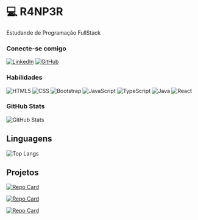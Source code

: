 
# 💻 R4NP3R

Estudande de Programação FullStack 

### Conecte-se comigo

[![LinkedIn](https://img.shields.io/badge/LinkedIn-000?style=for-the-badge&logo=linkedin&logoColor=0E76A8)](https://www.linkedin.com/in/7-rafael-santos/1/)
[![GitHub](https://img.shields.io/badge/github-000?style=for-the-badge&logo=github&logoColor=fff)](https://github.com/R4NP3R/)


### Habilidades 

![HTML5](https://img.shields.io/badge/HTML5-000?style=for-the-badge&logo=html5) 
![CSS](https://img.shields.io/badge/CSS3-000?style=for-the-badge&logo=css3&logoColor=264CE4)
![Bootstrap](https://img.shields.io/badge/BootStrap-000?style=for-the-badge&logo=bootstrap&logoColor=264CE4)
![JavaScript](https://img.shields.io/badge/JavaScript-000?style=for-the-badge&logo=javascript&logoColor=FFFF00)
![TypeScript](https://img.shields.io/badge/TypeScript-000?style=for-the-badge&logo=typeScript&logoColor=3178c6)
![Java](https://img.shields.io/badge/Java-000?style=for-the-badge&logo=openjdk&logoColor=ED8B23)
![React](https://img.shields.io/badge/React-000?style=for-the-badge&logo=react&logoColor=3178c6)

### GitHub Stats
![GitHub Stats](https://github-readme-stats.vercel.app/api?username=R4NP3R&theme=transparent&bg_color=000&border_color=30A3DC&show_icons=true&icon_color=30A3DC&title_color=48C83A&text_color=48C83A)

## Linguagens
![Top Langs](https://github-readme-stats-git-masterrstaa-rickstaa.vercel.app/api/top-langs/?username=R4NP3R&layout=compact&bg_color=000&border_color=30A3DC&title_color=48C83A&text_color=48C83A)

## Projetos

[![Repo Card](https://github-readme-stats.vercel.app/api/pin/?username=R4NP3R&repo=projeto_Mensalidade&bg_color=000&border_color=30A3DC&show_icons=true&icon_color=30A3DC&title_color=48C83A&text_color=FFF)](https://github.com/R4NP3R/projeto_mensalidade)

[![Repo Card](https://github-readme-stats.vercel.app/api/pin/?username=R4NP3R&repo=efood&bg_color=000&border_color=30A3DC&show_icons=true&icon_color=30A3DC&title_color=48C83A&text_color=FFF)](https://github.com/R4NP3R/efood)

[![Repo Card](https://github-readme-stats.vercel.app/api/pin/?username=R4NP3R&repo=clone_disneyplus&bg_color=000&border_color=30A3DC&show_icons=true&icon_color=30A3DC&title_color=48C83A&text_color=FFF)](https://github.com/R4NP3R/clone_disneyplus)



